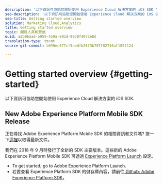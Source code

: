 ```yaml
---
description: '以下資訊可協助您開始使用 Experience Cloud 解決方案的 iOS SDK '
seo-description: '以下資訊可協助您開始使用 Experience Cloud 解決方案的 iOS SDK '
seo-title: Getting started overview
solution: Marketing Cloud,Analytics
title: Getting started overview
topic: 開發人員和實施
uuid: a2b9baad-b959-4b9a-893d-99c0f4072e8d
translation-type: tm+mt
source-git-commit: b690ec677cf5aedfb2673b707f82716af1851124

---
```



# Getting started overview {#getting-started}

以下資訊可協助您開始使用 Experience Cloud 解決方案的 iOS SDK.

## New Adobe Experience Platform Mobile SDK Release

正在尋找 Adobe Experience Platform Mobile SDK 的相關資訊和文件嗎? 按一下[這裡](https://aep-sdks.gitbook.io/docs/)以取得最新文件。

我們在 2018 年 9 月時發行了全新的 SDK 主要版本。這些新的 Adobe Experience Platform Mobile SDK 可透過 [Experience Platform Launch](https://www.adobe.com/experience-platform/launch.html) 設定。

* To get started, go to Adobe Experience Platform Launch.
* 若要查看 Experience Platform SDK 的儲存庫內容，請前往[ Github: Adobe Experience Platform SDK](https://github.com/Adobe-Marketing-Cloud/acp-sdks)。

